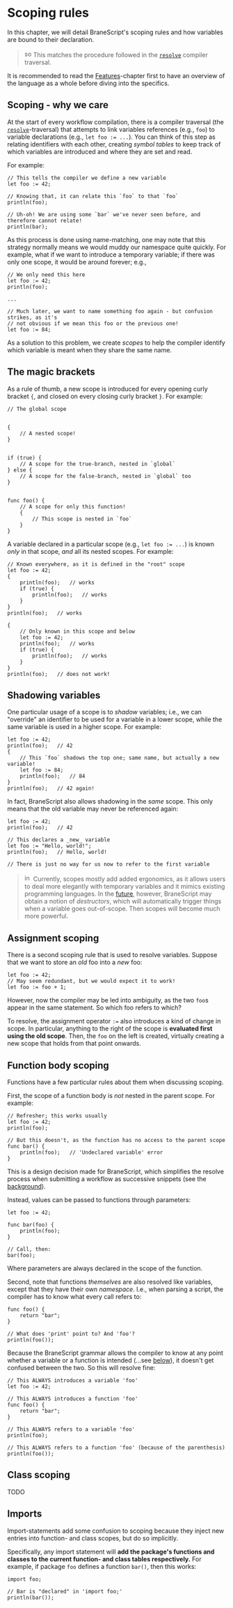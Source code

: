 # Scoping rules
In this chapter, we will detail BraneScript's scoping rules and how variables are bound to their declaration.

> <img src="../../../assets/img/source.png" alt="source icon" width="16" style="margin-top: 2px; margin-bottom: -2px"/> This matches the procedure followed in the [`resolve`](/docs/brane_ast/traversals/resolve/index.html) compiler traversal.

It is recommended to read the [Features](./features.md)-chapter first to have an overview of the language as a whole before diving into the specifics.


## Scoping - why we care
At the start of every workflow compilation, there is a compiler traversal (the [`resolve`](/docs/brane_ast/traversals/resolve/index.html)-traversal) that attempts to link variables references (e.g., `foo`) to variable declarations (e.g., `let foo := ...`). You can think of this step as relating identifiers with each other, creating _symbol tables_ to keep track of which variables are introduced and where they are set and read.

For example:
```bscript
// This tells the compiler we define a new variable
let foo := 42;

// Knowing that, it can relate this `foo` to that `foo`
println(foo);

// Uh-oh! We are using some `bar` we've never seen before, and therefore cannot relate!
println(bar);
```
As this process is done using name-matching, one may note that this strategy normally means we would muddy our namespace quite quickly. For example, what if we want to introduce a temporary variable; if there was only one scope, it would be around forever; e.g.,
```bscript
// We only need this here
let foo := 42;
println(foo);

...

// Much later, we want to name something foo again - but confusion strikes, as it's
// not obvious if we mean this foo or the previous one!
let foo := 84;
```

As a solution to this problem, we create _scopes_ to help the compiler identify which variable is meant when they share the same name.


## The magic brackets
As a rule of thumb, a new scope is introduced for every opening curly bracket `{`, and closed on every closing curly bracket `}`. For example:
```bscript
// The global scope


{
    // A nested scope!
}


if (true) {
    // A scope for the true-branch, nested in `global`
} else {
    // A scope for the false-branch, nested in `global` too
}


func foo() {
    // A scope for only this function!
    {
        // This scope is nested in `foo`
    }
}
```

A variable declared in a particular scope (e.g., `let foo := ...`) is known _only_ in that scope, _and_ all its nested scopes. For example:
```bscript
// Known everywhere, as it is defined in the "root" scope
let foo := 42;
{
    println(foo);   // works
    if (true) {
        println(foo);   // works
    }
}
println(foo);   // works
```
```bscript
{
    // Only known in this scope and below
    let foo := 42;
    println(foo);   // works
    if (true) {
        println(foo);   // works
    }
}
println(foo);   // does not work!
```


## Shadowing variables
One particular usage of a scope is to _shadow_ variables; i.e., we can "override" an identifier to be used for a variable in a lower scope, while the same variable is used in a higher scope. For example:
```bscript
let foo := 42;
println(foo);   // 42
{
    // This `foo` shadows the top one; same name, but actually a new variable!
    let foo := 84;
    println(foo);   // 84
}
println(foo);   // 42 again!
```

In fact, BraneScript also allows shadowing in the _same_ scope. This only means that the old variable may never be referenced again:
```bscript
let foo := 42;
println(foo);   // 42

// This declares a _new_ variable
let foo := "Hello, world!";
println(foo);   // Hello, world!

// There is just no way for us now to refer to the first variable
```

> <img src="../../../assets/img/info.png" alt="info" width="16" style="margin-top: 2px; margin-bottom: -2px"/> Currently, scopes mostly add added ergonomics, as it allows users to deal more elegantly with temporary variables and it mimics existing programming languages. In the [future](./future.md#destructors), however, BraneScript may obtain a notion of _destructors_, which will automatically trigger things when a variable goes out-of-scope. Then scopes will become much more powerful.


## Assignment scoping
There is a second scoping rule that is used to resolve variables. Suppose that we want to store an _old_ foo into a _new_ foo:
```bscript
let foo := 42;
// May seem redundant, but we would expect it to work!
let foo := foo + 1;
```
However, now the compiler may be led into ambiguity, as the two `foo`s appear in the same statement. So which foo refers to which?

To resolve, the assignment operator `:=` also introduces a kind of change in scope. In particular, anything to the right of the scope is **evaluated first using the old scope**. Then, the `foo` on the left is created, virtually creating a new scope that holds from that point onwards.


## Function body scoping
Functions have a few particular rules about them when discussing scoping.

First, the scope of a function body is _not_ nested in the parent scope. For example:
```bscript
// Refresher; this works usually
let foo := 42;
println(foo);

// But this doesn't, as the function has no access to the parent scope
func bar() {
    println(foo);   // 'Undeclared variable' error
}
```
This is a design decision made for BraneScript, which simplifies the resolve process when submitting a workflow as successive snippets (see the [background](./introduction.md#background)).

Instead, values can be passed to functions through parameters:
```bscript
let foo := 42;

func bar(foo) {
    println(foo);
}

// Call, then:
bar(foo);
```
Where parameters are always declared in the scope of the function.

Second, note that functions _themselves_ are also resolved like variables, except that they have their own _namespace_. I.e., when parsing a script, the compiler has to know what every call refers to:
```bscript
func foo() {
    return "bar";
}

// What does 'print' point to? And 'foo'?
println(foo());
```

Because the BraneScript grammar allows the compiler to know at any point whether a variable or a function is intended (...see [below](#class-scoping)), it doesn't get confused between the two. So this will resolve fine:
```bscript
// This ALWAYS introduces a variable 'foo'
let foo := 42;

// This ALWAYS introduces a function 'foo'
func foo() {
    return "bar";
}

// This ALWAYS refers to a variable 'foo'
println(foo);

// This ALWAYS refers to a function 'foo' (because of the parenthesis)
println(foo());
```


## Class scoping
TODO


## Imports
Import-statements add some confusion to scoping because they inject new entries into function- and class scopes, but do so implicitly.

Specifically, any import statement will **add the package's functions and classes to the current function- and class tables respectively.** For example, if package `foo` defines a function `bar()`, then this works:
```bscript
import foo;

// Bar is "declared" in 'import foo;'
println(bar());
```
